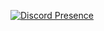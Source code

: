 [![Discord Presence](https://lanyard.cnrad.dev/api/983946996354252830?borderRadius=20px&bg=1c1c1c&idleMessage=Bomming%20your%20Mom&hideStatus=false&hideTimestamp=false&bg=#ffffff)](https://discord.com/users/983946996354252830)
